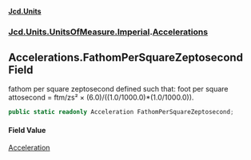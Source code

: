 #### [Jcd.Units](index.md 'index')

### [Jcd.Units.UnitsOfMeasure.Imperial](Jcd.Units.UnitsOfMeasure.Imperial.md 'Jcd.Units.UnitsOfMeasure.Imperial').[Accelerations](Accelerations.md 'Jcd.Units.UnitsOfMeasure.Imperial.Accelerations')

## Accelerations.FathomPerSquareZeptosecond Field

fathom per square zeptosecond defined such that: foot per square attosecond = ftm/zs² ×
(6.0)/((1.0/1000.0)*(1.0/1000.0)).

```csharp
public static readonly Acceleration FathomPerSquareZeptosecond;
```

#### Field Value

[Acceleration](Acceleration.md 'Jcd.Units.UnitTypes.Acceleration')